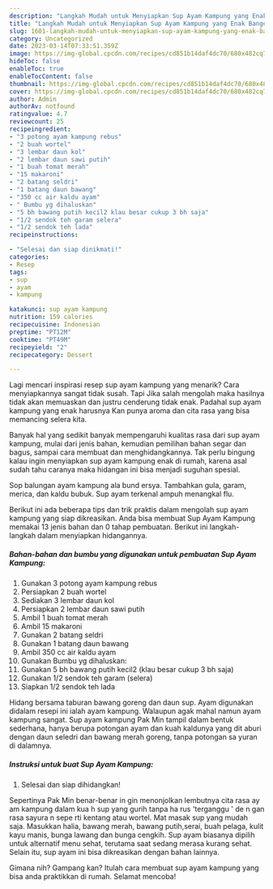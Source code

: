 ```yaml
---
description: "Langkah Mudah untuk Menyiapkan Sup Ayam Kampung yang Enak Banget, Buat Buka Puasa Enak"
title: "Langkah Mudah untuk Menyiapkan Sup Ayam Kampung yang Enak Banget, Buat Buka Puasa Enak"
slug: 1601-langkah-mudah-untuk-menyiapkan-sup-ayam-kampung-yang-enak-banget-buat-buka-puasa-enak
category: Uncategorized
date: 2023-03-14T07:33:51.359Z
image: https://img-global.cpcdn.com/recipes/cd851b14daf4dc70/680x482cq70/sup-ayam-kampung-foto-resep-utama.jpg
hideToc: false
enableToc: true
enableTocContent: false
thumbnail: https://img-global.cpcdn.com/recipes/cd851b14daf4dc70/680x482cq70/sup-ayam-kampung-foto-resep-utama.jpg
cover: https://img-global.cpcdn.com/recipes/cd851b14daf4dc70/680x482cq70/sup-ayam-kampung-foto-resep-utama.jpg
author: Admin
authorAv: notfound
ratingvalue: 4.7
reviewcount: 25
recipeingredient:
- "3 potong ayam kampung rebus"
- "2 buah wortel"
- "3 lembar daun kol"
- "2 lembar daun sawi putih"
- "1 buah tomat merah"
- "15 makaroni"
- "2 batang seldri"
- "1 batang daun bawang"
- "350 cc air kaldu ayam"
- " Bumbu yg dihaluskan"
- "5 bh bawang putih kecil2 klau besar cukup 3 bh saja"
- "1/2 sendok teh garam selera"
- "1/2 sendok teh lada"
recipeinstructions:

- "Selesai dan siap dinikmati!"
categories:
- Resep
tags:
- sup
- ayam
- kampung

katakunci: sup ayam kampung 
nutrition: 159 calories
recipecuisine: Indonesian
preptime: "PT12M"
cooktime: "PT49M"
recipeyield: "2"
recipecategory: Dessert

---
```



Lagi mencari inspirasi resep sup ayam kampung yang menarik? Cara menyiapkannya sangat tidak susah. Tapi Jika salah mengolah maka hasilnya tidak akan memuaskan dan justru cenderung tidak enak. Padahal sup ayam kampung yang enak harusnya Kan punya aroma dan cita rasa yang bisa memancing selera kita.


Banyak hal yang sedikit banyak mempengaruhi kualitas rasa dari sup ayam kampung, mulai dari jenis bahan, kemudian pemilihan bahan segar dan bagus, sampai cara membuat dan menghidangkannya. Tak perlu bingung kalau ingin menyiapkan sup ayam kampung enak di rumah, karena asal sudah tahu caranya maka hidangan ini bisa menjadi suguhan spesial.

Sop balungan ayam kampung ala bund ersya. Tambahkan gula, garam, merica, dan kaldu bubuk. Sup ayam terkenal ampuh menangkal flu.


Berikut ini ada beberapa tips dan trik praktis dalam mengolah sup ayam kampung yang siap dikreasikan. Anda bisa membuat Sup Ayam Kampung memakai 13 jenis bahan dan 0 tahap pembuatan. Berikut ini langkah-langkah dalam menyiapkan hidangannya.

<!--inarticleads1-->

##### Bahan-bahan dan bumbu yang digunakan untuk pembuatan Sup Ayam Kampung:

1. Gunakan 3 potong ayam kampung rebus
1. Persiapkan 2 buah wortel
1. Sediakan 3 lembar daun kol
1. Persiapkan 2 lembar daun sawi putih
1. Ambil 1 buah tomat merah
1. Ambil 15 makaroni
1. Gunakan 2 batang seldri
1. Gunakan 1 batang daun bawang
1. Ambil 350 cc air kaldu ayam
1. Gunakan  Bumbu yg dihaluskan:
1. Gunakan 5 bh bawang putih kecil2 (klau besar cukup 3 bh saja)
1. Gunakan 1/2 sendok teh garam (selera)
1. Siapkan 1/2 sendok teh lada


Hidang bersama taburan bawang goreng dan daun sup. Ayam digunakan didalam resepi ini ialah ayam kampung. Walaupun agak mahal namun ayam kampung sangat. Sup ayam kampung Pak Min tampil dalam bentuk sederhana, hanya berupa potongan ayam dan kuah kaldunya yang dit aburi dengan daun seledri dan bawang merah goreng, tanpa potongan sa yuran di dalamnya. 

<!--inarticleads2-->

##### Instruksi untuk buat Sup Ayam Kampung:


1. Selesai dan siap dihidangkan!

Sepertinya Pak Min benar-benar in gin menonjolkan lembutnya cita rasa ay am kampung dalam kua h sup yang gurih tanpa ha rus &#39;terganggu &#39; de n gan rasa sayura n sepe rti kentang atau wortel. Mat masak sup yang mudah saja. Masukkan halia, bawang merah, bawang putih,serai, buah pelaga, kulit kayu manis, bunga lawang dan bunga cengkih. Sup ayam biasanya dipilih untuk alternatif menu sehat, terutama saat sedang merasa kurang sehat. Selain itu, sup ayam ini bisa dikreasikan dengan bahan lainnya. 

Gimana nih? Gampang kan? Itulah cara membuat sup ayam kampung yang bisa anda praktikkan di rumah. Selamat mencoba!
